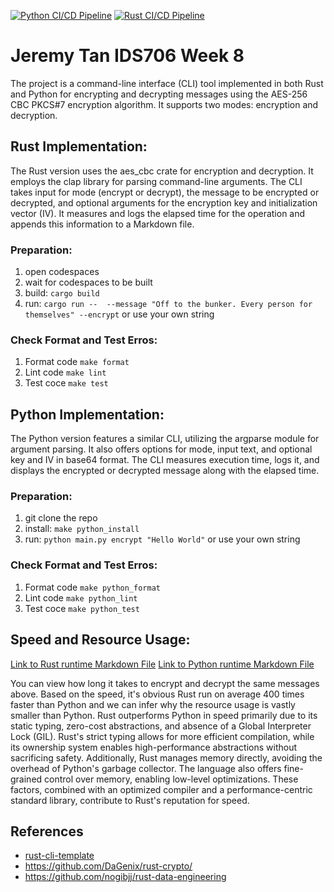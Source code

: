 [![Python CI/CD Pipeline](https://github.com/midspooj/pb226-miniproject-8/actions/workflows/pythonCI.yml/badge.svg)](https://github.com/midspooj/pb226-miniproject-8/actions/workflows/pythonCI.yml)
[![Rust CI/CD Pipeline](https://github.com/nogibjj/Jeremy_Tan_IDS706_Week8/actions/workflows/rustCI.yml/badge.svg)](https://github.com/nogibjj/Jeremy_Tan_IDS706_Week8/actions/workflows/rustCI.yml)
# Jeremy Tan IDS706 Week 8 
The project is a command-line interface (CLI) tool implemented in both Rust and Python for encrypting and decrypting messages using the AES-256 CBC PKCS#7 encryption algorithm. It supports two modes: encryption and decryption.

## Rust Implementation:
The Rust version uses the aes_cbc crate for encryption and decryption. It employs the clap library for parsing command-line arguments. The CLI takes input for mode (encrypt or decrypt), the message to be encrypted or decrypted, and optional arguments for the encryption key and initialization vector (IV). It measures and logs the elapsed time for the operation and appends this information to a Markdown file.

### Preparation: 
1. open codespaces 
2. wait for codespaces to be built 
3. build: `cargo build`
4. run: `cargo run --  --message "Off to the bunker. Every person for themselves" --encrypt` or use your own string

### Check Format and Test Erros: 
1. Format code `make format`
2. Lint code `make lint`
3. Test coce `make test`

## Python Implementation:
The Python version features a similar CLI, utilizing the argparse module for argument parsing. It also offers options for mode, input text, and optional key and IV in base64 format. The CLI measures execution time, logs it, and displays the encrypted or decrypted message along with the elapsed time.


### Preparation: 
1. git clone the repo
2. install: `make python_install`
3. run: `python main.py encrypt "Hello World"` or use your own string   

### Check Format and Test Erros: 
1. Format code `make python_format`
2. Lint code `make python_lint`
3. Test coce `make python_test`

## Speed and Resource Usage:
[Link to Rust runtime Markdown File](https://github.com/nogibjj/Jeremy_Tan_IDS706_Week8/blob/main/rust_times.md)
[Link to Python runtime Markdown File](https://github.com/nogibjj/Jeremy_Tan_IDS706_Week8/blob/main/python_times.md)

You can view how long it takes to encrypt and decrypt the same messages above. Based on the speed, it's obvious Rust run on average 400 times faster than Python and we can infer why the resource usage is vastly smaller than Python. Rust outperforms Python in speed primarily due to its static typing, zero-cost abstractions, and absence of a Global Interpreter Lock (GIL). Rust's strict typing allows for more efficient compilation, while its ownership system enables high-performance abstractions without sacrificing safety. Additionally, Rust manages memory directly, avoiding the overhead of Python's garbage collector. The language also offers fine-grained control over memory, enabling low-level optimizations. These factors, combined with an optimized compiler and a performance-centric standard library, contribute to Rust's reputation for speed.

## References
* [rust-cli-template](https://github.com/kbknapp/rust-cli-template)
* https://github.com/DaGenix/rust-crypto/
* https://github.com/nogibjj/rust-data-engineering
